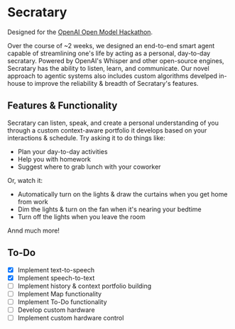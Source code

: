 # Secratary

Designed for the [OpenAI Open Model Hackathon](https://openai.devpost.com/).

Over the course of ~2 weeks, we designed an end-to-end smart agent capable of streamlining one's life by acting as a personal, day-to-day secratary. Powered by OpenAI's Whisper and other open-source engines, Secratary has the ability to listen, learn, and communicate. Our novel approach to agentic systems also includes custom algorithms develped in-house to improve the reliability & breadth of Secratary's features.

## Features & Functionality

Secratary can listen, speak, and create a personal understanding of you through a custom context-aware portfolio it develops based on your interactions & schedule. Try asking it to do things like:

- Plan your day-to-day activities
- Help you with homework
- Suggest where to grab lunch with your coworker

Or, watch it:

- Automatically turn on the lights & draw the curtains when you get home from work
- Dim the lights & turn on the fan when it's nearing your bedtime
- Turn off the lights when you leave the room

Annd much more!

## To-Do 
- [x] Implement text-to-speech  
- [x] Implement speech-to-text  
- [ ] Implement history & context portfolio building  
- [ ] Implement Map functionality  
- [ ] Implement To-Do functionality  
- [ ] Develop custom hardware  
- [ ] Implement custom hardware control  
